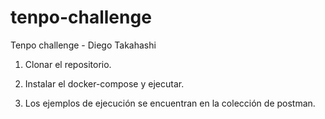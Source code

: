 # tenpo-challenge

Tenpo challenge - Diego Takahashi

1) Clonar el repositorio.

2. Instalar el docker-compose y ejecutar.

3) Los ejemplos de ejecución se encuentran en la colección de postman.
